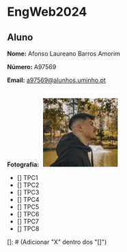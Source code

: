 # EngWeb2024

## Aluno

**Nome:** Afonso Laureano Barros Amorim

**Número:** A97569

**Email:** a97569@alunhos.uminho.pt

**Fotografia:** ![Texto Alternativo](Drikz.jpg)

- [] TPC1
- [] TPC2
- [] TPC3
- [] TPC4
- [] TPC5
- [] TPC6
- [] TPC7
- [] TPC8
  
[]: # (Adicionar "X" dentro dos "[]")
